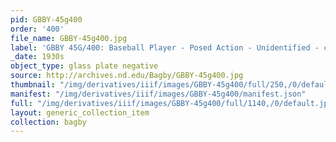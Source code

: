 ```yaml
---
pid: GBBY-45g400
order: '400'
file_name: GBBY-45g400.jpg
label: 'GBBY 45G/400: Baseball Player - Posed Action - Unidentified - c1930s'
_date: 1930s
object_type: glass plate negative
source: http://archives.nd.edu/Bagby/GBBY-45g400.jpg
thumbnail: "/img/derivatives/iiif/images/GBBY-45g400/full/250,/0/default.jpg"
manifest: "/img/derivatives/iiif/images/GBBY-45g400/manifest.json"
full: "/img/derivatives/iiif/images/GBBY-45g400/full/1140,/0/default.jpg"
layout: generic_collection_item
collection: bagby
---
```

